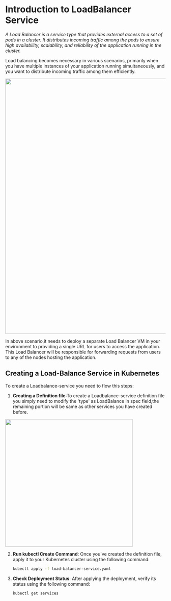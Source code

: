 # Introduction to LoadBalancer Service
*A Load Balancer is a service type that provides external access to a set of pods in a cluster. It distributes incoming traffic among the pods to ensure high availability, scalability, and reliability of the application running in the cluster.*

Load balancing becomes necessary in various scenarios, primarily when you have multiple instances of your application running simultaneously, and you want to distribute incoming traffic among them efficiently.

<image src="./images/1.png" width="800">

In above scenario,it needs to deploy a separate Load Balancer VM in your environment to providing a single URL for users to access the application. This Load Balancer will be responsible for forwarding requests from users to any of the nodes hosting the application.


## Creating a Load-Balance Service in Kubernetes

To create a Loadbalance-service you need to flow this steps:

1.  **Creating a Definition file**:To create a Loadbalance-service definition file you simply need to modify the 'type' as LoadBalance in spec field,the remaining portion will be same as other services you have created before.

<image src="./images/2.png" width="400">

2. **Run kubectl Create Command**: Once you've created the definition file, apply it to your Kubernetes cluster using the following command:
   
    ```bash
    kubectl apply -f load-balancer-service.yaml
    ```
3. **Check Deployment Status**: After applying the deployment, verify its status using the following command:

    ```bash
    kubectl get services
    ```

